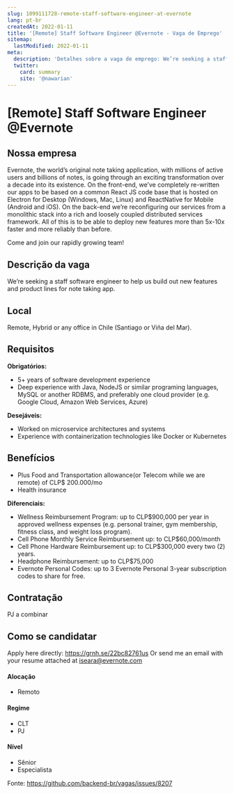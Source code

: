 ```yaml
---
slug: 1099111728-remote-staff-software-engineer-at-evernote
lang: pt-br
createdAt: 2022-01-11
title: '[Remote] Staff Software Engineer @Evernote - Vaga de Emprego'
sitemap:
  lastModified: 2022-01-11
meta:
  description: 'Detalhes sobre a vaga de emprego: We’re seeking a staff software engineer to help us build out new features and product lines for note taking app.'
  twitter:
    card: summary
    site: '@nawarian'
---
```


# [Remote] Staff Software Engineer @Evernote

## Nossa empresa

Evernote, the world’s original note taking application, with millions of active users and billions of notes, is going through an exciting transformation over a decade into its existence. On the front-end, we’ve completely re-written our apps to be based on a common React JS code base that is hosted on Electron for Desktop (Windows, Mac, Linux) and ReactNative for Mobile (Android and iOS). On the back-end we’re reconfiguring our services from a monolithic stack into a rich and loosely coupled distributed services framework. All of this is to be able to deploy new features more than 5x-10x faster and more reliably than before.

Come and join our rapidly growing team! 

## Descrição da vaga

We’re seeking a staff software engineer to help us build out new features and product lines for note taking app.

## Local

Remote, Hybrid or any office in Chile (Santiago or Viña del Mar).

## Requisitos

**Obrigatórios:**
- 5+ years of software development experience
- Deep experience with Java, NodeJS or similar programing languages, MySQL or another RDBMS, and preferably one cloud provider (e.g. Google Cloud, Amazon Web Services, Azure)

**Desejáveis:**
- Worked on microservice architectures and systems
- Experience with containerization technologies like Docker or Kubernetes

## Benefícios
- Plus Food and Transportation allowance(or Telecom while we are remote) of CLP$ 200.000/mo
- Health insurance

**Diferenciais:**
- Wellness Reimbursement Program: up to CLP$900,000 per year in approved wellness expenses (e.g. personal trainer, gym membership, fitness class, and weight loss program).
- Cell Phone Monthly Service Reimbursement up: to CLP$60,000/month
- Cell Phone Hardware Reimbursement up: to CLP$300,000 every two (2) years.
- Headphone Reimbursement: up to CLP$75,000
- Evernote Personal Codes: up to 3 Evernote Personal 3-year subscription codes to share for free.
 
## Contratação

PJ a combinar

## Como se candidatar
Apply here directly: https://grnh.se/22bc82761us 
Or send me an email with your resume attached at iseara@evernote.com

#### Alocação
- Remoto

#### Regime
- CLT
- PJ

#### Nível
- Sênior
- Especialista




Fonte: https://github.com/backend-br/vagas/issues/8207